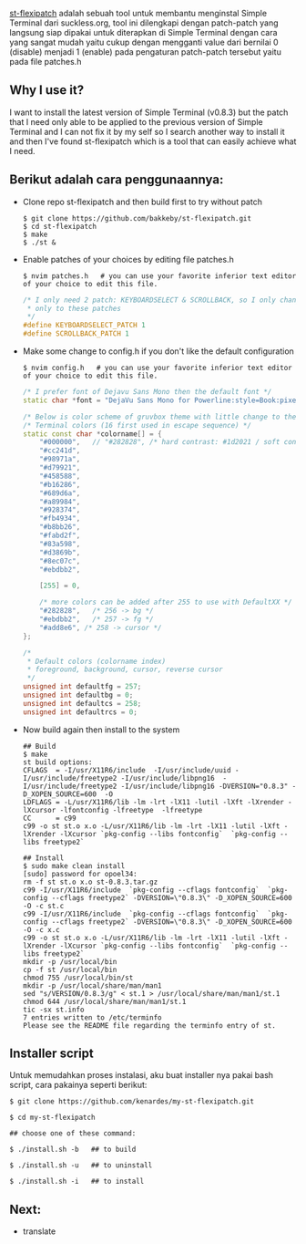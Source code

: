 [st-flexipatch](https://github.com/bakkeby/st-flexipatch) adalah sebuah tool untuk membantu menginstal Simple Terminal dari suckless.org, tool ini dilengkapi dengan patch-patch yang langsung siap dipakai untuk diterapkan di Simple Terminal dengan cara yang sangat mudah yaitu cukup dengan mengganti value dari bernilai 0 (disable) menjadi 1 (enable) pada pengaturan patch-patch tersebut yaitu pada file patches.h

## Why I use it?

I want to install the latest version of Simple Terminal (v0.8.3) but the patch that I need only able to be applied to the previous version of Simple Terminal and I can not fix it by my self so I search another way to install it and then I've found st-flexipatch which is a tool that can easily achieve what I need.

## Berikut adalah cara penggunaannya:

* Clone repo st-flexipatch and then build first to try without patch

  ``` shell
  $ git clone https://github.com/bakkeby/st-flexipatch.git
  $ cd st-flexipatch
  $ make
  $ ./st &
  ```

* Enable patches of your choices by editing file patches.h

  ``` shell
  $ nvim patches.h   # you can use your favorite inferior text editor of your choice to edit this file.
  ```

  ``` c++
  /* I only need 2 patch: KEYBOARDSELECT & SCROLLBACK, so I only change the value from 0 to 1
   * only to these patches
   */
  #define KEYBOARDSELECT_PATCH 1
  #define SCROLLBACK_PATCH 1
  ```

* Make some change to config.h if you don't like the default configuration

  ``` shell
  $ nvim config.h   # you can use your favorite inferior text editor of your choice to edit this file.
  ```

  ``` c++
  /* I prefer font of Dejavu Sans Mono then the default font */
  static char *font = "DejaVu Sans Mono for Powerline:style=Book:pixelsize=12:antialias=true:autohint=true";

  /* Below is color scheme of gruvbox theme with little change to the background */
  /* Terminal colors (16 first used in escape sequence) */
  static const char *colorname[] = {
      "#000000",   // "#282828", /* hard contrast: #1d2021 / soft contrast: #32302f */
      "#cc241d",
      "#98971a",
      "#d79921",
      "#458588",
      "#b16286",
      "#689d6a",
      "#a89984",
      "#928374",
      "#fb4934",
      "#b8bb26",
      "#fabd2f",
      "#83a598",
      "#d3869b",
      "#8ec07c",
      "#ebdbb2",

      [255] = 0,

      /* more colors can be added after 255 to use with DefaultXX */
      "#282828",   /* 256 -> bg */
      "#ebdbb2",   /* 257 -> fg */
      "#add8e6", /* 258 -> cursor */
  };

  /*
   * Default colors (colorname index)
   * foreground, background, cursor, reverse cursor
   */
  unsigned int defaultfg = 257;
  unsigned int defaultbg = 0;
  unsigned int defaultcs = 258;
  unsigned int defaultrcs = 0;
  ```

* Now build again then install to the system

  ``` shell
  ## Build
  $ make
  st build options:
  CFLAGS  = -I/usr/X11R6/include  -I/usr/include/uuid -I/usr/include/freetype2 -I/usr/include/libpng16  -I/usr/include/freetype2 -I/usr/include/libpng16 -DVERSION="0.8.3" -D_XOPEN_SOURCE=600  -O
  LDFLAGS = -L/usr/X11R6/lib -lm -lrt -lX11 -lutil -lXft -lXrender -lXcursor -lfontconfig -lfreetype  -lfreetype
  CC      = c99
  c99 -o st st.o x.o -L/usr/X11R6/lib -lm -lrt -lX11 -lutil -lXft -lXrender -lXcursor `pkg-config --libs fontconfig`  `pkg-config --libs freetype2`

  ## Install
  $ sudo make clean install
  [sudo] password for opoel34:
  rm -f st st.o x.o st-0.8.3.tar.gz
  c99 -I/usr/X11R6/include  `pkg-config --cflags fontconfig`  `pkg-config --cflags freetype2` -DVERSION=\"0.8.3\" -D_XOPEN_SOURCE=600  -O -c st.c
  c99 -I/usr/X11R6/include  `pkg-config --cflags fontconfig`  `pkg-config --cflags freetype2` -DVERSION=\"0.8.3\" -D_XOPEN_SOURCE=600  -O -c x.c
  c99 -o st st.o x.o -L/usr/X11R6/lib -lm -lrt -lX11 -lutil -lXft -lXrender -lXcursor `pkg-config --libs fontconfig`  `pkg-config --libs freetype2`
  mkdir -p /usr/local/bin
  cp -f st /usr/local/bin
  chmod 755 /usr/local/bin/st
  mkdir -p /usr/local/share/man/man1
  sed "s/VERSION/0.8.3/g" < st.1 > /usr/local/share/man/man1/st.1
  chmod 644 /usr/local/share/man/man1/st.1
  tic -sx st.info
  7 entries written to /etc/terminfo
  Please see the README file regarding the terminfo entry of st.
  ```

## Installer script

Untuk memudahkan proses instalasi, aku buat installer nya pakai bash script, cara pakainya seperti berikut:

``` shell
$ git clone https://github.com/kenardes/my-st-flexipatch.git

$ cd my-st-flexipatch

## choose one of these command:

$ ./install.sh -b   ## to build

$ ./install.sh -u   ## to uninstall

$ ./install.sh -i   ## to install
```

## Next:
* translate
